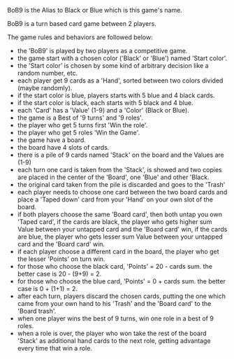 BoB9 is the Alias to Black or Blue which is this game's name.

BoB9 is a turn based card game between 2 players.

The game rules and behaviors are followed below:

- the 'BoB9' is played by two players as a competitive game.
- the game start with a chosen color ('Black' or 'Blue') named 'Start color'.
- the 'Start color' is chosen by some kind of arbitrary decision like a random number, etc.
- each player get 9 cards as a 'Hand', sorted between two colors divided (maybe randomly).
- if the start color is blue, players starts with 5 blue and 4 black cards.
- if the start color is black, each starts with 5 black and 4 blue.
- each 'Card' has a 'Value' (1-9) and a 'Color' (Black or Blue).
- the game is a Best of '9 turns' and '9 roles'.
- the player who get 5 turns first 'Win the role'.
- the player who get 5 roles 'Win the Game'.
- the game have a board.
- the board have 4 slots of cards.
- there is a pile of 9 cards named 'Stack' on the board and the Values are (1-9)
- each turn one card is taken from the 'Stack', is showed and two copies are placed in the center of the 'Board', one 'Blue' and other 'Black.
- the original card taken from the pile is discarded and goes to the 'Trash'
- each player needs to choose one card between the two board cards and place a 'Taped down' card from your 'Hand' on your own slot of the board.
- if both players choose the same 'Board card', then both untap you own 'Taped card', if the cards are black, the player who gets higher sum Value between your untapped card and the 'Board card' win, if the cards are blue, the player who gets lesser sum Value between your untapped card and the 'Board card' win.
- if each player choose a different card in the board, the player who get the lesser 'Points' on turn win.
- for those who choose the black card, 'Points' = 20 - cards sum. the better case is 20 - (9+9) = 2.
- for those who choose the blue card, 'Points' = 0 + cards sum. the better case is 0 + (1+1) = 2.
- after each turn, players discard the chosen cards, putting the one which came from your own hand to his 'Trash' and the 'Board card' to the 'Board trash'.
- when one player wins the best of 9 turns, win one role in a best of 9 roles.
- when a role is over, the player who won take the rest of the board 'Stack' as additional hand cards to the next role, getting advantage every time that win a role.
